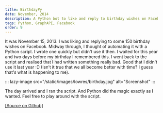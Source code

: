 ```yaml
---
title: BirthdayPy
date: November, 2014
description: A Python bot to like and reply to birthday wishes on Facebook
tags: Python, GraphAPI, Facebook
order: 9
---
```


It was November 15, 2013\. I was liking and replying to some 150 birthday wishes on Facebook. Midway through, I thought of automating it with a Python script. I wrote one quickly but didn't use it then. I waited for this year and two days before my birthday I remembered this. I went back to the script and realised that I had written something really bad. Good that I didn't use it last year :D (Isn't it true that we all become better with time? I guess that's what is happening to me).

::: lazy-image src="/static/images/lowres/birthday.jpg" alt="Screenshot" :::

The day arrived and I ran the script. And Python did the magic exactly as I wanted. Feel free to play around with the script.

[[Source on Github]](http://github.com/astronomersiva/birthdayWishesReplier/)
